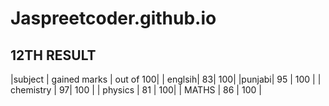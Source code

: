 # **Jaspreetcoder.github.io**
## 12TH RESULT

|subject | gained marks |  out of 100|
| englsih| 83| 100|
|punjabi| 95 | 100 |
| chemistry | 97| 100 |
 | physics | 81 | 100|
 | MATHS | 86 | 100 |
